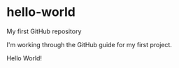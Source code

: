 # hello-world
My first GitHub repository

I'm working through the GitHub guide for my first project.

Hello World!
